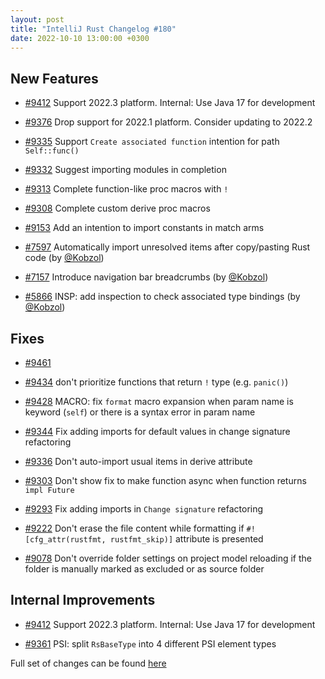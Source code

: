 ```yaml
---
layout: post
title: "IntelliJ Rust Changelog #180"
date: 2022-10-10 13:00:00 +0300
---
```



## New Features

* [#9412] Support 2022.3 platform. Internal: Use Java 17 for development

* [#9376] Drop support for 2022.1 platform. Consider updating to 2022.2

* [#9335] Support `Create associated function` intention for path `Self::func()`

* [#9332] Suggest importing modules in completion

* [#9313] Complete function-like proc macros with `!`

* [#9308] Complete custom derive proc macros

* [#9153] Add an intention to import constants in match arms

* [#7597] Automatically import unresolved items after copy/pasting Rust code (by [@Kobzol])

* [#7157] Introduce navigation bar breadcrumbs (by [@Kobzol])

* [#5866] INSP: add inspection to check associated type bindings (by [@Kobzol])

## Fixes

* [#9461] 

* [#9434] don't prioritize functions that return `!` type (e.g. `panic()`)

* [#9428] MACRO: fix `format` macro expansion when param name is keyword (`self`) or there is a syntax error in param name

* [#9344] Fix adding imports for default values in change signature refactoring

* [#9336] Don't auto-import usual items in derive attribute

* [#9303] Don't show fix to make function async when function returns `impl Future`

* [#9293] Fix adding imports in `Change signature` refactoring

* [#9222] Don't erase the file content while formatting if `#![cfg_attr(rustfmt, rustfmt_skip)]` attribute is presented

* [#9078] Don't override folder settings on project model reloading if the folder is manually marked as excluded or as source folder

## Internal Improvements

* [#9412] Support 2022.3 platform. Internal: Use Java 17 for development

* [#9361] PSI: split `RsBaseType` into 4 different PSI element types

Full set of changes can be found [here](https://github.com/intellij-rust/intellij-rust/milestone/89?closed=1)

[@Kobzol]: https://github.com/Kobzol

[#5866]: https://github.com/intellij-rust/intellij-rust/pull/5866
[#7157]: https://github.com/intellij-rust/intellij-rust/pull/7157
[#7597]: https://github.com/intellij-rust/intellij-rust/pull/7597
[#9078]: https://github.com/intellij-rust/intellij-rust/pull/9078
[#9153]: https://github.com/intellij-rust/intellij-rust/pull/9153
[#9222]: https://github.com/intellij-rust/intellij-rust/pull/9222
[#9293]: https://github.com/intellij-rust/intellij-rust/pull/9293
[#9303]: https://github.com/intellij-rust/intellij-rust/pull/9303
[#9308]: https://github.com/intellij-rust/intellij-rust/pull/9308
[#9313]: https://github.com/intellij-rust/intellij-rust/pull/9313
[#9332]: https://github.com/intellij-rust/intellij-rust/pull/9332
[#9335]: https://github.com/intellij-rust/intellij-rust/pull/9335
[#9336]: https://github.com/intellij-rust/intellij-rust/pull/9336
[#9344]: https://github.com/intellij-rust/intellij-rust/pull/9344
[#9361]: https://github.com/intellij-rust/intellij-rust/pull/9361
[#9376]: https://github.com/intellij-rust/intellij-rust/pull/9376
[#9412]: https://github.com/intellij-rust/intellij-rust/pull/9412
[#9428]: https://github.com/intellij-rust/intellij-rust/pull/9428
[#9434]: https://github.com/intellij-rust/intellij-rust/pull/9434
[#9461]: https://github.com/intellij-rust/intellij-rust/pull/9461
